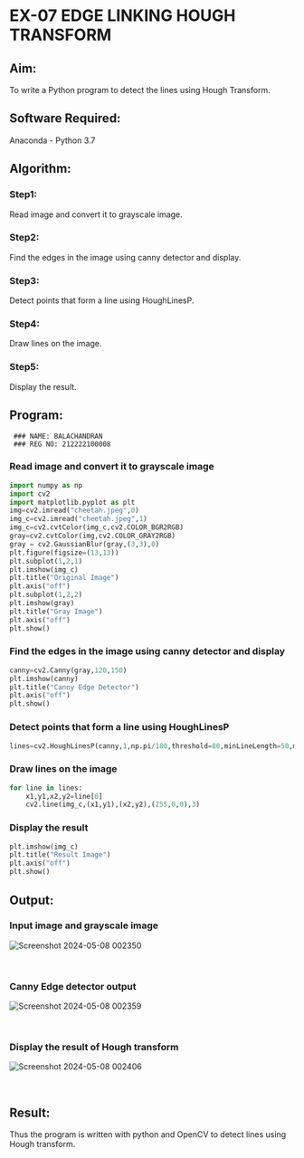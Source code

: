 # EX-07 EDGE LINKING HOUGH TRANSFORM
## Aim:
To write a Python program to detect the lines using Hough Transform.

## Software Required:
Anaconda - Python 3.7

## Algorithm:
### Step1:
Read image and convert it to grayscale image.

### Step2:
Find the edges in the image using canny detector and display.

### Step3:
Detect points that form a line using HoughLinesP.

### Step4:
Draw lines on the image.

### Step5:
Display the result.

## Program:
```
 ### NAME: BALACHANDRAN
 ### REG NO: 212222100008
```
### Read image and convert it to grayscale image
```PYTHON
import numpy as np
import cv2
import matplotlib.pyplot as plt
img=cv2.imread("cheetah.jpeg",0)
img_c=cv2.imread("cheetah.jpeg",1)
img_c=cv2.cvtColor(img_c,cv2.COLOR_BGR2RGB)
gray=cv2.cvtColor(img,cv2.COLOR_GRAY2RGB)
gray = cv2.GaussianBlur(gray,(3,3),0)
plt.figure(figsize=(13,13))
plt.subplot(1,2,1)
plt.imshow(img_c)
plt.title("Original Image")
plt.axis("off")
plt.subplot(1,2,2)
plt.imshow(gray)
plt.title("Gray Image")
plt.axis("off")
plt.show()
```
### Find the edges in the image using canny detector and display
```PYTHON
canny=cv2.Canny(gray,120,150)
plt.imshow(canny)
plt.title("Canny Edge Detector")
plt.axis("off")
plt.show()
```
### Detect points that form a line using HoughLinesP
```PYTHON
lines=cv2.HoughLinesP(canny,1,np.pi/180,threshold=80,minLineLength=50,maxLineGap=250)
```
### Draw lines on the image
```PYTHON
for line in lines:
    x1,y1,x2,y2=line[0]
    cv2.line(img_c,(x1,y1),(x2,y2),(255,0,0),3)
```
### Display the result
```PYTHON
plt.imshow(img_c)
plt.title("Result Image")
plt.axis("off")
plt.show()
```
## Output:

### Input image and grayscale image
![Screenshot 2024-05-08 002350](https://github.com/Balachandran143/Edge-Linking-using-Hough-Transformm/assets/118886489/e2cbb617-3aa8-4b99-a3e0-84a73412fc30)


<br>

### Canny Edge detector output
![Screenshot 2024-05-08 002359](https://github.com/Balachandran143/Edge-Linking-using-Hough-Transformm/assets/118886489/41be0154-25a2-44e5-8c72-5c5111eefebb)



<br>

### Display the result of Hough transform
![Screenshot 2024-05-08 002406](https://github.com/Balachandran143/Edge-Linking-using-Hough-Transformm/assets/118886489/d565d505-53cc-482c-9a66-232a3cdda088)



<br>

## Result:
Thus the program is written with python and OpenCV to detect lines using Hough transform.
